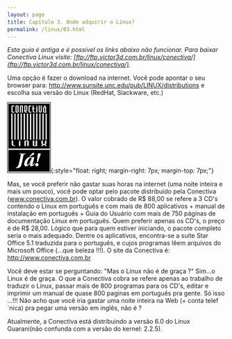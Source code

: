 ```yaml
---
layout: page
title: Capítulo 3. Onde adquirir o Linux?
permalink: /linux/03.html
---
```


*Esta guia é antiga e é possível os links abaixo não funcionar. Para baixar Conectiva Linux visite: [ftp://ftp.victor3d.com.br/linux/conectiva/](ftp://ftp.victor3d.com.br/linux/conectiva/).*

Uma opção é fazer o download na internet. Você pode apontar o seu browser para: http://www.sunsite.unc.edu/pub/LINUX/distributions e escolha sua versão do Linux (RedHat, Slackware, etc.)

![Conectiva Linux](/linux/img/1_conectiva.gif){:style="float: right; margin-right: 7px; margin-top: 7px;"}

Mas, se você preferir não gastar suas horas na internet (uma noite inteira e mais um pouco), você pode optar pelo pacote distribuído pela Conectiva (www.conectiva.com.br). O valor cobrado de R$ 88,00 se refere a 3 CD's contendo o Linux em português e com mais de 800 aplicativos + manual de instalação em português + Guia do Usuário com mais de 750 páginas de documentação Linux em português. Quem preferir apenas os CD's, o preço é de R$ 28,00. Lógico que para quem estiver iniciando, o pacote completo seria o mais adequado. Dentre os aplicativos, encontra-se a suíte Star Office 5.1 traduzida para o português, e cujos programas lêem arquivos do Microsoft Office (...que beleza !!!). O site da Conectiva é: http://www.conectiva.com.br

Você deve estar se perguntando: "Mas o Linux não é de graça ?" Sim...o Linux é de graça. O que a Conectiva cobra se refere apenas ao trabalho de traduzir o Linux, passar mais de 800 programas para os CD's, editar e imprimir um manual de quase 800 paginas em português pra gente. Só isso ...!!! Não acho que você iria gastar uma noite inteira na Web (+ conta telef´nica) pra pegar uma versão em inglês, não é ?

Atualmente, a Conectiva está distribuindo a versão 6.0 do Linux Guarani(não confunda com a versão do kernel: 2.2.5). 
